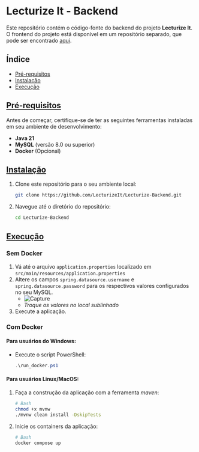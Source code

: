 # Lecturize It - Backend

Este repositório contém o código-fonte do backend do projeto **Lecturize It**. O frontend do projeto está disponível em um repositório separado, que pode ser encontrado [aqui](https://github.com/LecturizeIt/Lecturize-Frontend).

## Índice

- [Pré-requisitos](#pr)
- [Instalação](#instalacao)
- [Execução](#execucao)

## [Pré-requisitos](#pr)

Antes de começar, certifique-se de ter as seguintes ferramentas instaladas em seu ambiente de desenvolvimento:

- **Java 21**
- **MySQL** (versão 8.0 ou superior)
- **Docker** (Opcional)

## [Instalação](#instalacao)

1.  Clone este repositório para o seu ambiente local:

    ```bash
    git clone https://github.com/LecturizeIt/Lecturize-Backend.git
    ```

2.  Navegue até o diretório do repositório:

    ```bash
    cd Lecturize-Backend
    ```


## [Execução](#execucao)

### Sem Docker

1.  Vá até o arquivo `application.properties` localizado em `src/main/resources/application.properties`
2.  Altere os campos `spring.datasource.username` e `spring.datasource.password` para os respectivos valores configurados no seu MySQL.
    - ![Capture](https://github.com/user-attachments/assets/fd2f9e77-d9fa-42bc-889f-ff33ce803454)
    - *Troque os valores no local sublinhado*
3.  Execute a aplicação.

### Com Docker

#### Para usuários do Windows:

- Execute o script PowerShell:

    ```powershell
    .\run_docker.ps1
    ```


#### Para usuários Linux/MacOS:

1.  Faça a construção da aplicação com a ferramenta *maven*:

    ```bash
    # Bash
    chmod +x mvnw
    ./mvnw clean install -DskipTests
    ```

2.  Inicie os containers da aplicação:

    ```bash
    # Bash
    docker compose up
    ```
